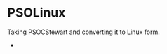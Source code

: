 # PSOLinux
Taking PSOCStewart and converting it to Linux form.

- <insert contextual info and function here later>